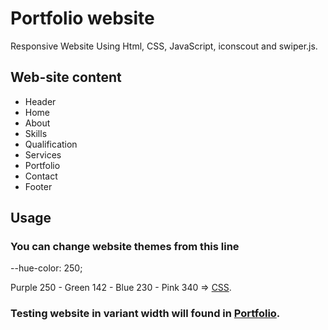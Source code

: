 # Portfolio website

Responsive Website Using Html, CSS, JavaScript, iconscout and swiper.js.

## Web-site content

- Header
- Home
- About
- Skills
- Qualification
- Services
- Portfolio
- Contact
- Footer

## Usage

### You can change website themes from this line
--hue-color: 250;

Purple 250 - Green 142 - Blue 230 - Pink 340 => [CSS](https://github.com/AlaaAbdelmotlep/Portfolio-Website/tree/master/assist/css).

### Testing website in variant width will found in [Portfolio](https://github.com/AlaaAbdelmotlep/Portfolio-Website/tree/master/assist/img).
